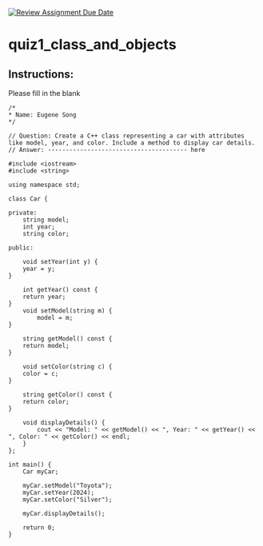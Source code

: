 [![Review Assignment Due Date](https://classroom.github.com/assets/deadline-readme-button-24ddc0f5d75046c5622901739e7c5dd533143b0c8e959d652212380cedb1ea36.svg)](https://classroom.github.com/a/tYncE4AO)
# quiz1_class_and_objects

## Instructions:
Please fill in the blank
```cplus
/*
* Name: Eugene Song
*/

// Question: Create a C++ class representing a car with attributes like model, year, and color. Include a method to display car details.
// Answer: --------------------------------------- here

#include <iostream>
#include <string>

using namespace std;

class Car {

private:
    string model;
    int year;
    string color;

public:

    void setYear(int y) {
    year = y;
}

    int getYear() const {
    return year;
}
    void setModel(string m) {
        model = m;
}

    string getModel() const {
    return model;
}

    void setColor(string c) {
    color = c;
}

    string getColor() const {
    return color;
}
    
    void displayDetails() {
        cout << "Model: " << getModel() << ", Year: " << getYear() << ", Color: " << getColor() << endl;
    }
};

int main() {
    Car myCar;

    myCar.setModel("Toyota");
    myCar.setYear(2024);
    myCar.setColor("Silver");

    myCar.displayDetails();

    return 0;
}

```
